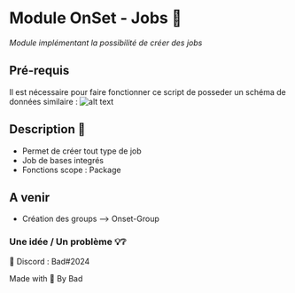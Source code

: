# Module OnSet - Jobs 📎

*Module implémentant la possibilité de créer des jobs*

## Pré-requis 

Il est nécessaire pour faire fonctionner ce script de posseder un schéma de données similaire :
![alt text](https://i.imgur.com/eCRNXlt.png)

## Description 📝

* Permet de créer tout type de job
* Job de bases integrés    
* Fonctions scope : Package

## A venir 

* Création des groups --> Onset-Group

### Une idée / Un problème 💡❔

📮 Discord : Bad#2024


Made with 🖤 By Bad
